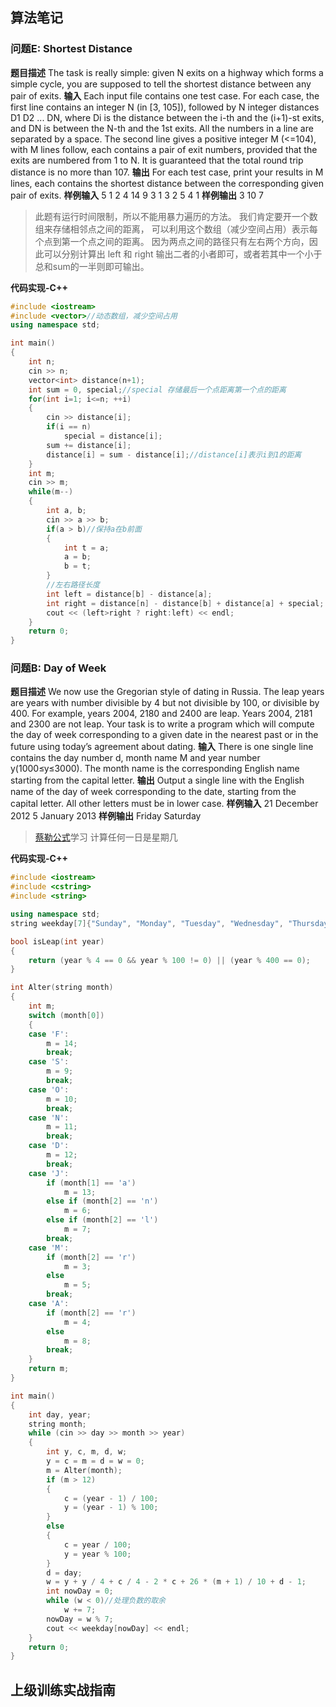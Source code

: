 ## 算法笔记
### 问题E: Shortest Distance


**题目描述**
	The task is really simple: given N exits on a highway which forms a simple cycle, you are supposed to tell the shortest distance between any pair of exits.
**输入**
Each input file contains one test case. For each case, the first line contains an integer N (in [3, 105]), followed by N integer distances D1 D2 ... DN, where Di is the distance between the i-th and the (i+1)-st exits, and DN is between the N-th and the 1st exits. All the numbers in a line are separated by a space. The second line gives a positive integer M (<=104), with M lines follow, each contains a pair of exit numbers, provided that the exits are numbered from 1 to N. It is guaranteed that the total round trip distance is no more than 107.
**输出**
For each test case, print your results in M lines, each contains the shortest distance between the corresponding given pair of exits.
**样例输入**
5 1 2 4 14 9
3
1 3
2 5
4 1
**样例输出**
3
10
7

>此题有运行时间限制，所以不能用暴力遍历的方法。
>我们肯定要开一个数组来存储相邻点之间的距离， 可以利用这个数组（减少空间占用）表示每个点到第一个点之间的距离。
>因为两点之间的路径只有左右两个方向，因此可以分别计算出 left 和 right 输出二者的小者即可，或者若其中一个小于总和sum的一半则即可输出。

**代码实现-C++**

```cpp
#include <iostream>
#include <vector>//动态数组，减少空间占用
using namespace std;

int main()
{
    int n;
    cin >> n;
    vector<int> distance(n+1);
    int sum = 0, special;//special 存储最后一个点距离第一个点的距离
    for(int i=1; i<=n; ++i)
    {
        cin >> distance[i];
        if(i == n)
            special = distance[i];
        sum += distance[i];
        distance[i] = sum - distance[i];//distance[i]表示i到1的距离
    }
    int m;
    cin >> m;
    while(m--)
    {
        int a, b;
        cin >> a >> b;
        if(a > b)//保持a在b前面
        {
            int t = a;
            a = b;
            b = t;
        }
        //左右路径长度
        int left = distance[b] - distance[a];
        int right = distance[n] - distance[b] + distance[a] + special;
        cout << (left>right ? right:left) << endl;
    }
    return 0;
}
```

### 问题B: Day of Week

**题目描述**
We now use the Gregorian style of dating in Russia. The leap years are years with number divisible by 4 but not divisible by 100, or divisible by 400.
For example, years 2004, 2180 and 2400 are leap. Years 2004, 2181 and 2300 are not leap.
Your task is to write a program which will compute the day of week corresponding to a given date in the nearest past or in the future using today’s agreement about dating.
**输入**
There is one single line contains the day number d, month name M and year number y(1000≤y≤3000). The month name is the corresponding English name starting from the capital letter.
**输出**
Output a single line with the English name of the day of week corresponding to the date, starting from the capital letter. All other letters must be in lower case.
**样例输入**
21 December 2012
5 January 2013
**样例输出**
Friday
Saturday

>[蔡勒公式](https://zh.wikipedia.org/wiki/%E8%94%A1%E5%8B%92%E5%85%AC%E5%BC%8F)学习
>计算任何一日是星期几

**代码实现-C++**

```cpp
#include <iostream>
#include <cstring>
#include <string>

using namespace std;
string weekday[7]{"Sunday", "Monday", "Tuesday", "Wednesday", "Thursday", "Friday", "Saturday"};

bool isLeap(int year)
{
    return (year % 4 == 0 && year % 100 != 0) || (year % 400 == 0);
}

int Alter(string month)
{
    int m;
    switch (month[0])
    {
    case 'F':
        m = 14;
        break;
    case 'S':
        m = 9;
        break;
    case 'O':
        m = 10;
        break;
    case 'N':
        m = 11;
        break;
    case 'D':
        m = 12;
        break;
    case 'J':
        if (month[1] == 'a')
            m = 13;
        else if (month[2] == 'n')
            m = 6;
        else if (month[2] == 'l')
            m = 7;
        break;
    case 'M':
        if (month[2] == 'r')
            m = 3;
        else
            m = 5;
        break;
    case 'A':
        if (month[2] == 'r')
            m = 4;
        else
            m = 8;
        break;
    }
    return m;
}

int main()
{
    int day, year;
    string month;
    while (cin >> day >> month >> year)
    {
        int y, c, m, d, w;
        y = c = m = d = w = 0;
        m = Alter(month);
        if (m > 12)
        {
            c = (year - 1) / 100;
            y = (year - 1) % 100;
        }
        else
        {
            c = year / 100;
            y = year % 100;
        }
        d = day;
        w = y + y / 4 + c / 4 - 2 * c + 26 * (m + 1) / 10 + d - 1;
        int nowDay = 0;
        while (w < 0)//处理负数的取余
            w += 7;
        nowDay = w % 7;
        cout << weekday[nowDay] << endl;
    }
    return 0;
}
```
## 上级训练实战指南

